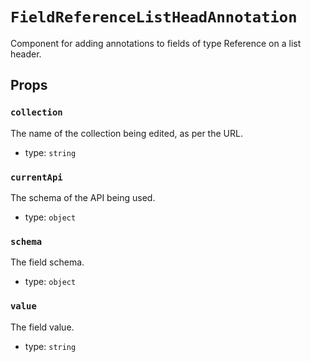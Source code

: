 `FieldReferenceListHeadAnnotation`
==================================

Component for adding annotations to fields of type Reference on a list header.

Props
-----

### `collection`

The name of the collection being edited, as per the URL.

- type: `string`


### `currentApi`

The schema of the API being used.

- type: `object`


### `schema`

The field schema.

- type: `object`


### `value`

The field value.

- type: `string`

